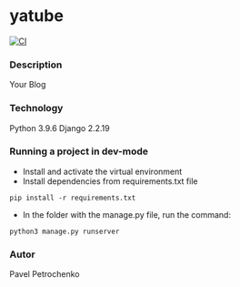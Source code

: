 # yatube
[![CI](https://github.com/deadbit-dev/yatube/actions/workflows/python-app.yml/badge.svg?branch=main)](https://github.com/deadbit-dev/yatube/actions/workflows/python-app.yml)
### Description
Your Blog
### Technology
Python 3.9.6
Django 2.2.19
### Running a project in dev-mode
- Install and activate the virtual environment
- Install dependencies from requirements.txt file
```
pip install -r requirements.txt
```
- In the folder with the manage.py file, run the command:
```
python3 manage.py runserver
```
### Autor
Pavel Petrochenko
